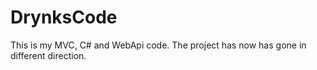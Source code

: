 DrynksCode
==========

This is my MVC, C# and WebApi code. The project has now has gone in different direction.

